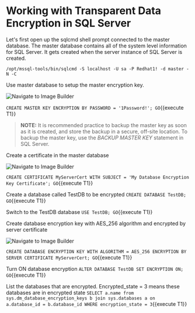 # Working with Transparent Data Encryption in SQL Server

Let's first open up the sqlcmd shell prompt connected to the master database. The master database contains all of the system level information for SQL Server. It gets created when the server instance of SQL Server is created. 

`/opt/mssql-tools/bin/sqlcmd -S localhost -U sa -P Redhat1! -d master -N -C`

Use master database to setup the master encryption key.

![Navigate to Image Builder](/rhel-labs/scenarios/sql-server-crypto-policy/assets/MasterKey.png)

`CREATE MASTER KEY ENCRYPTION BY PASSWORD = '1Password!'; GO`{{execute T1}}

> **NOTE:** It is recommended practice to backup the master key as soon as it is created, and store the backup in a secure, off-site location. To backup the master key, use the *BACKUP MASTER KEY* statement in SQL Server.

Create a certificate in the master database 

![Navigate to Image Builder](/rhel-labs/scenarios/sql-server-crypto-policy/assets/Certificate.png)

`CREATE CERTIFICATE MyServerCert WITH SUBJECT = 'My Database Encryption Key Certificate'; GO`{{execute T1}}

Create a database called TestDB to be encrypted 
`CREATE DATABASE TestDB; GO`{{execute T1}}

Switch to the TestDB database 
`USE TestDB; GO`{{execute T1}}

Create database encryption key with AES_256 algorithm and encrypted by server certificate

![Navigate to Image Builder](/rhel-labs/scenarios/sql-server-crypto-policy/assets/DEK.png)

`CREATE DATABASE ENCRYPTION KEY WITH ALGORITHM = AES_256 ENCRYPTION BY SERVER CERTIFICATE MyServerCert; GO`{{execute T1}}

Turn ON database encryption
`ALTER DATABASE TestDB SET ENCRYPTION ON; GO`{{execute T1}}

List the databases that are encrypted. Encrypted_state = 3 means these databases are in encrypted state
`SELECT a.name from sys.dm_database_encryption_keys b join sys.databases a on a.database_id = b.database_id WHERE encryption_state = 3`{{execute T1}}
